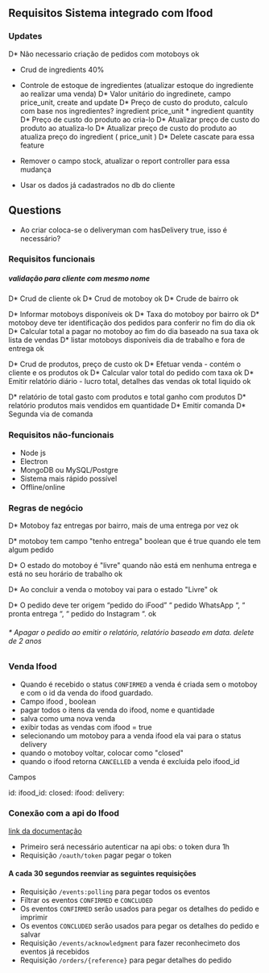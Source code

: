 ## Requisitos Sistema integrado com Ifood

### Updates
D* Não necessario criação de pedidos com motoboys ok
* Crud de ingredients 40%
* Controle de estoque de ingredientes (atualizar estoque do ingrediente ao realizar uma venda)
D* Valor unitário do ingredinete, campo price_unit, create and update 
D* Preço de custo do produto, calculo com base nos ingredientes? ingredient price_unit * ingredient quantity
D* Preço de custo do produto ao cria-lo
D* Atualizar preço de custo do produto ao atualiza-lo
D* Atualizar preço de custo do produto ao atualiza preço do ingredient ( price_unit )
D* Delete cascate para essa feature 

* Remover o campo stock, atualizar o report controller para essa mudança
* Usar os dados já cadastrados no db do cliente

## Questions
* Ao criar coloca-se o deliveryman com hasDelivery true, isso é necessário?



### Requisitos funcionais

##### validação para cliente com mesmo nome

D* Crud de cliente ok
D* Crud de motoboy ok
D* Crude de bairro ok
<!-- * Motoboys tem dias de trabalho -->
D* Informar motoboys disponíveis ok
D* Taxa do motoboy por bairro ok
D* motoboy deve ter identificação dos pedidos para conferir no fim do dia ok
D* Calcular total a pagar no motoboy ao fim do dia baseado na sua taxa ok lista de vendas
D* listar motoboys disponíveis dia de trabalho e fora de entrega ok
<!-- * Selecionar motoboys por dia -->
D* Crud de produtos,  preço de custo ok
D* Efetuar venda - contém o cliente e os produtos ok
D* Calcular valor total do pedido com taxa ok
D* Emitir relatório diário - lucro total, detalhes das vendas ok total liquido ok

D* relatório de total gasto com produtos e total ganho com produtos
D* relatório produtos mais vendidos em quantidade
D* Emitir comanda 
D* Segunda via de comanda

### Requisitos não-funcionais

* Node js
* Electron
* MongoDB ou MySQL/Postgre
* Sistema mais rápido possível
* Offline/online

### Regras de negócio

D* Motoboy faz entregas por bairro, mais de uma entrega por vez ok

D* motoboy tem campo "tenho entrega" boolean que é true quando ele tem algum pedido 

D* O estado do motoboy é "livre" quando não está em nenhuma entrega e está no seu horário de trabalho ok

D* Ao concluir a venda o motoboy vai para o estado "Livre" ok

D* O pedido deve ter origem “pedido do iFood” “ pedido WhatsApp “, “ pronta entrega “, “ pedido do Instagram “. ok

###### * Apagar o pedido ao emitir o relatório, relatório baseado em data. delete de 2 anos

### Venda Ifood

* Quando é recebido o status `CONFIRMED` a venda é criada sem o motoboy e com o id da venda do ifood guardado.
* Campo ifood , boolean
* pagar todos o itens da venda do ifood, nome e quantidade
* salva como uma nova venda
* exibir todas as vendas com ifood = true
* selecionando um motoboy para a venda ifood ela vai para o status delivery
* quando o motoboy voltar, colocar como "closed"
* quando o ifood retorna `CANCELLED` a venda é excluida pelo ifood_id

Campos

id:
ifood_id:
closed:
ifood:
delivery:


### Conexão com a api do Ifood

[link da documentação](https://developer.ifood.com.br/reference)

*   Primeiro será necessário autenticar na api
obs: o token dura 1h
*   Requisição `/oauth/token` pagar pegar o token

#### A cada 30 segundos reenviar as seguintes requisições

*  Requisição `/events:polling` para pegar todos os eventos
*  Filtrar os eventos `CONFIRMED` e `CONCLUDED`
*  Os eventos `CONFIRMED` serão usados para pegar os detalhes do pedido e imprimir
*  Os eventos `CONCLUDED` serão usados para pegar os detalhes do pedido e salvar
*  Requisição `/events/acknowledgment` para fazer reconhecimeto dos eventos já recebidos
* Requisição `/orders/{reference}` para pegar detalhes do pedido



